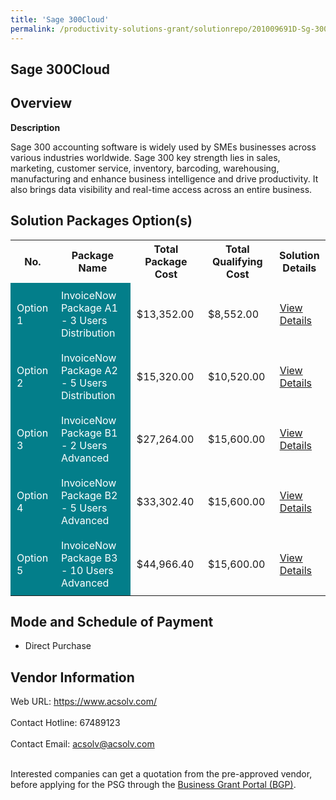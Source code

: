```yaml
---
title: 'Sage 300Cloud'
permalink: /productivity-solutions-grant/solutionrepo/201009691D-Sg-300Cloud-G
---
```


## Sage 300Cloud

## Overview

**Description**

Sage 300 accounting software is widely used by SMEs businesses across various industries worldwide. Sage 300 key strength lies in sales, marketing, customer service, inventory, barcoding, warehousing, manufacturing and enhance business intelligence and drive productivity. It also brings data visibility and real-time access across an entire business.

## Solution Packages Option(s)

<table>
<tr>
<th><b>No.</b></th>
<th><b>Package Name</b></th>
<th><b>Total Package Cost</b></th>
<th><b>Total Qualifying Cost</b></th>
<th><b>Solution Details</b></th>
</tr>
<tr>
<td style='padding: 10px; background-color: #037E8A; color: #FFFFFF;'>Option 1</td>
<td style='padding: 10px; background-color: #037E8A; color: #FFFFFF;'>InvoiceNow Package A1 - 3 Users Distribution</td>
<td style='padding: 10px;'>$13,352.00</td>
<td style='padding: 10px;'>$8,552.00</td>
<td style='padding: 10px;'><a href='/images/psg/201009691D_20240188_20022025_Desensitised_Annex3_Part1.pdf' target='_blank'>View Details</a></td>
</tr>
<tr>
<td style='padding: 10px; background-color: #037E8A; color: #FFFFFF;'>Option 2</td>
<td style='padding: 10px; background-color: #037E8A; color: #FFFFFF;'>InvoiceNow Package A2 - 5 Users Distribution</td>
<td style='padding: 10px;'>$15,320.00</td>
<td style='padding: 10px;'>$10,520.00</td>
<td style='padding: 10px;'><a href='/images/psg/201009691D_20240188_20022025_Desensitised_Annex3_Part2.pdf' target='_blank'>View Details</a></td>
</tr>
<tr>
<td style='padding: 10px; background-color: #037E8A; color: #FFFFFF;'>Option 3</td>
<td style='padding: 10px; background-color: #037E8A; color: #FFFFFF;'>InvoiceNow Package B1 - 2 Users Advanced</td>
<td style='padding: 10px;'>$27,264.00</td>
<td style='padding: 10px;'>$15,600.00</td>
<td style='padding: 10px;'><a href='/images/psg/201009691D_20240188_20022025_Desensitised_Annex3_Part3.pdf' target='_blank'>View Details</a></td>
</tr>
<tr>
<td style='padding: 10px; background-color: #037E8A; color: #FFFFFF;'>Option 4</td>
<td style='padding: 10px; background-color: #037E8A; color: #FFFFFF;'>InvoiceNow Package B2 - 5 Users Advanced</td>
<td style='padding: 10px;'>$33,302.40</td>
<td style='padding: 10px;'>$15,600.00</td>
<td style='padding: 10px;'><a href='/images/psg/201009691D_20240188_20022025_Desensitised_Annex3_Part4.pdf' target='_blank'>View Details</a></td>
</tr>
<tr>
<td style='padding: 10px; background-color: #037E8A; color: #FFFFFF;'>Option 5</td>
<td style='padding: 10px; background-color: #037E8A; color: #FFFFFF;'>InvoiceNow Package B3 - 10 Users Advanced</td>
<td style='padding: 10px;'>$44,966.40</td>
<td style='padding: 10px;'>$15,600.00</td>
<td style='padding: 10px;'><a href='/images/psg/201009691D_20240188_20022025_Desensitised_Annex3_Part5.pdf' target='_blank'>View Details</a></td>
</tr>
</table>

## Mode and Schedule of Payment

 - Direct Purchase

## Vendor Information

 Web URL: https://www.acsolv.com/ <br><br>Contact Hotline: 67489123 <br><br>Contact Email: acsolv@acsolv.com <br><br>

Interested companies can get a quotation from the pre-approved vendor, before applying for the PSG through the <a href='https://www.businessgrants.gov.sg/' target='_blank' rel='noopener'>Business Grant Portal (BGP)</a>.

<script src="/jquery/resize-tables.js"></script>
